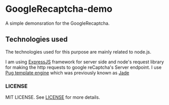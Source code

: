 # GoogleRecaptcha-demo

A simple demonsration for the GoogleRecaptcha.

## Technologies used
The technologies used for this purpose are mainly related to node.js.

I am using [ExpressJS](http://expressjs.com) framework for server side and node's request library for making the http requests to google reCaptcha's Server endpoint. I use [Pug template engine](http://www.pug-lang.com) which was previously known as [Jade](http://jade-lang.com) 

### LICENSE 
MIT LICENSE. See [LICENSE](LICENSE) for more details.